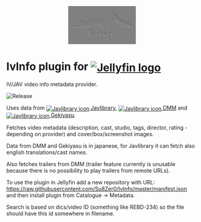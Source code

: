 <p style="text-align: center"><img src="logo.png" alt="IvInfo logo" style="height: 100px"/></p>

# IvInfo plugin for <a href="https://jellyfin.org"><img style="height: 45px; vertical-align: middle" src="https://jellyfin.org/images/logo.svg" alt="Jellyfin logo"/></a>

IV/JAV video info metadata provider.

![Release](https://img.shields.io/github/v/release/Su8Zer0/IvInfo)

Uses data from
<a href="https://javlibrary.com" target="_blank"><img style="height: 18px; vertical-align: middle" src="https://www.javlibrary.com/favicon.ico" alt="Javlibrary icon"/>&nbsp;Javlibrary</a>,
<a href="https://dmm.co.jp" target="_blank"><img style="height: 18px; vertical-align: middle" src="https://p.dmm.co.jp/p/common/pinned/favicon.ico" alt="Javlibrary icon"/>&nbsp;DMM</a> and
<a href="https://www.gekiyasu-dvdshop.jp/" target="_blank"><img style="height: 18px; vertical-align: middle" src="https://www.gekiyasu-dvdshop.jp/favicon.ico" alt="Javlibrary icon"/>&nbsp;Gekiyasu</a>.

Fetches video metadata (description, cast, studio, tags, director, rating - depending on provider) and cover/box/screenshot images.

Data from DMM and Gekiyasu is in japanese, for Javlibrary it can fetch also english translations/cast names.

Also fetches trailers from DMM (trailer feature currently is unusable because there is no possibility to play trailers from remote URLs).

To use the plugin in Jellyfin add a new repository with URL:  
https://raw.githubusercontent.com/Su8Zer0/IvInfo/master/manifest.json  
and then install plugin from Catalogue &#8594; Metadata.

Search is based on dics/video ID (something like REBD-234) so the file should have this id somewhere in filename.